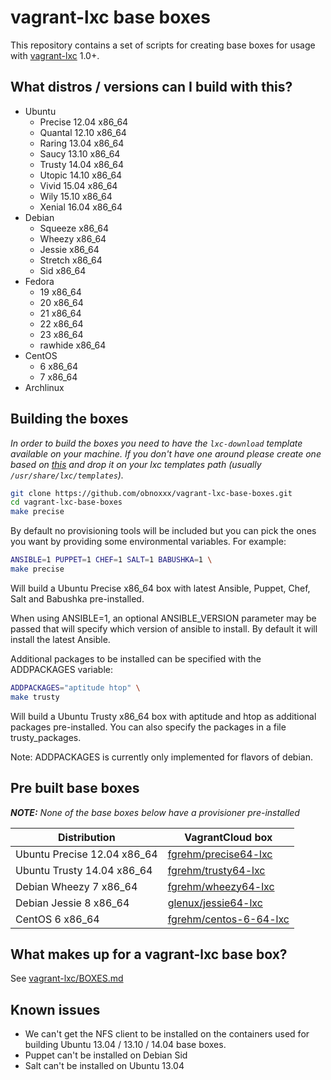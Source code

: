 # vagrant-lxc base boxes

This repository contains a set of scripts for creating base boxes for usage with
[vagrant-lxc](https://github.com/fgrehm/vagrant-lxc) 1.0+.

## What distros / versions can I build with this?

* Ubuntu
  - Precise 12.04 x86_64
  - Quantal 12.10 x86_64
  - Raring 13.04 x86_64
  - Saucy 13.10 x86_64
  - Trusty 14.04 x86_64
  - Utopic 14.10 x86_64
  - Vivid 15.04 x86_64
  - Wily 15.10 x86_64
  - Xenial 16.04 x86_64
* Debian
  - Squeeze x86_64
  - Wheezy x86_64
  - Jessie x86_64
  - Stretch x86_64
  - Sid x86_64
* Fedora
  - 19 x86_64
  - 20 x86_64
  - 21 x86_64
  - 22 x86_64
  - 23 x86_64
  - rawhide x86_64
* CentOS
  - 6 x86_64
  - 7 x86_64
* Archlinux

## Building the boxes

_In order to build the boxes you need to have the `lxc-download`
template available on your machine. If you don't have one around please
create one based on [this](https://github.com/lxc/lxc/blob/master/templates/lxc-download.in)
and drop it on your lxc templates path (usually `/usr/share/lxc/templates`)._

```sh
git clone https://github.com/obnoxxx/vagrant-lxc-base-boxes.git
cd vagrant-lxc-base-boxes
make precise
```

By default no provisioning tools will be included but you can pick the ones
you want by providing some environmental variables. For example:

```sh
ANSIBLE=1 PUPPET=1 CHEF=1 SALT=1 BABUSHKA=1 \
make precise
```

Will build a Ubuntu Precise x86_64 box with latest Ansible, Puppet, Chef, Salt and
Babushka pre-installed.

When using ANSIBLE=1, an optional ANSIBLE_VERSION parameter may be passed that will specify which version of ansible to install. By default it will install the latest Ansible.

Additional packages to be installed can be specified with the ADDPACKAGES variable:

```sh
ADDPACKAGES="aptitude htop" \
make trusty
```

Will build a Ubuntu Trusty x86_64 box with aptitude and htop as additional
packages pre-installed. You can also specify the packages in a file
trusty_packages.

Note: ADDPACKAGES is currently only implemented for flavors of debian.

## Pre built base boxes

_**NOTE:** None of the base boxes below have a provisioner pre-installed_

| Distribution | VagrantCloud box |
| ------------ | ---------------- |
| Ubuntu Precise 12.04 x86_64 | [fgrehm/precise64-lxc](https://vagrantcloud.com/fgrehm/precise64-lxc) |
| Ubuntu Trusty 14.04 x86_64 | [fgrehm/trusty64-lxc](https://vagrantcloud.com/fgrehm/trusty64-lxc) |
| Debian Wheezy 7 x86_64 | [fgrehm/wheezy64-lxc](https://vagrantcloud.com/fgrehm/wheezy64-lxc) |
| Debian Jessie 8 x86_64 | [glenux/jessie64-lxc](https://atlas.hashicorp.com/glenux/boxes/jessie64-lxc) |
| CentOS 6 x86_64 | [fgrehm/centos-6-64-lxc](https://vagrantcloud.com/fgrehm/centos-6-64-lxc) |


## What makes up for a vagrant-lxc base box?

See [vagrant-lxc/BOXES.md](https://github.com/fgrehm/vagrant-lxc/blob/master/BOXES.md)


## Known issues

* We can't get the NFS client to be installed on the containers used for building
  Ubuntu 13.04 / 13.10 / 14.04 base boxes.
* Puppet can't be installed on Debian Sid
* Salt can't be installed on Ubuntu 13.04
